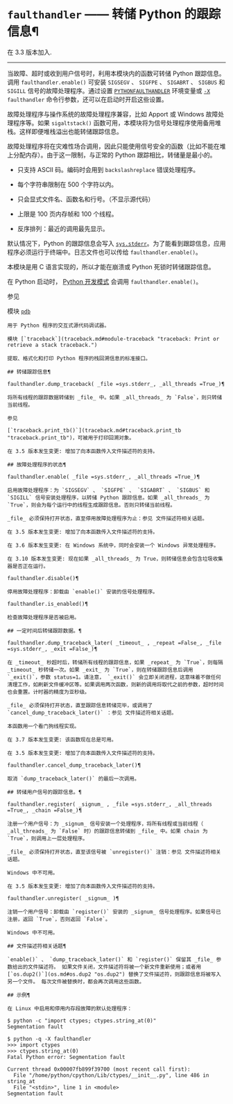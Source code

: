 # `faulthandler` —— 转储 Python 的跟踪信息¶

在 3.3 版本加入.

* * *

当故障、超时或收到用户信号时，利用本模块内的函数可转储 Python 跟踪信息。调用 `faulthandler.enable()` 可安装 `SIGSEGV` 、 `SIGFPE` 、 `SIGABRT` 、 `SIGBUS` 和 `SIGILL` 信号的故障处理程序。通过设置 [`PYTHONFAULTHANDLER`](../using/cmdline.md#envvar-PYTHONFAULTHANDLER) 环境变量或 [`-X`](../using/cmdline.md#cmdoption-X) `faulthandler` 命令行参数，还可以在启动时开启这些设置。

故障处理程序与操作系统的故障处理程序兼容，比如 Apport 或 Windows 故障处理程序等。如果 `sigaltstack()` 函数可用，本模块将为信号处理程序使用备用堆栈。这样即便堆栈溢出也能转储跟踪信息。

故障处理程序将在灾难性场合调用，因此只能使用信号安全的函数（比如不能在堆上分配内存）。由于这一限制，与正常的 Python 跟踪相比，转储量是最小的。

  * 只支持 ASCII 码。编码时会用到 `backslashreplace` 错误处理程序。

  * 每个字符串限制在 500 个字符以内。

  * 只会显式文件名、函数名和行号。（不显示源代码）

  * 上限是 100 页内存帧和 100 个线程。

  * 反序排列：最近的调用最先显示。

默认情况下，Python 的跟踪信息会写入 [`sys.stderr`](sys.md#sys.stderr "sys.stderr")。为了能看到跟踪信息，应用程序必须运行于终端中。日志文件也可以传给 `faulthandler.enable()`。

本模块是用 C 语言实现的，所以才能在崩溃或 Python 死锁时转储跟踪信息。

在 Python 启动时， [Python 开发模式](devmode.md#devmode) 会调用 `faulthandler.enable()`。

参见

模块 [`pdb`](pdb.md#module-pdb "pdb: The Python debugger for interactive interpreters.")

    

~~~
用于 Python 程序的交互式源代码调试器。

模块 [`traceback`](traceback.md#module-traceback "traceback: Print or retrieve a stack traceback.")
~~~
    

~~~
提取、格式化和打印 Python 程序的栈回溯信息的标准接口。

## 转储跟踪信息¶

faulthandler.dump_traceback( _file =sys.stderr_, _all_threads =True_)¶
~~~
    

~~~
将所有线程的跟踪数据转储到 _file_ 中。如果 _all_threads_ 为 `False`，则只转储当前线程。

参见

[`traceback.print_tb()`](traceback.md#traceback.print_tb "traceback.print_tb")，可被用于打印回溯对象。

在 3.5 版本发生变更: 增加了向本函数传入文件描述符的支持。

## 故障处理程序的状态¶

faulthandler.enable( _file =sys.stderr_, _all_threads =True_)¶
~~~
    

~~~
启用故障处理程序：为 `SIGSEGV` 、 `SIGFPE` 、 `SIGABRT` 、 `SIGBUS` 和 `SIGILL` 信号安装处理程序，以转储 Python 跟踪信息。如果 _all_threads_ 为 `True`，则会为每个运行中的线程生成跟踪信息。否则只转储当前线程。

_file_ 必须保持打开状态，直至停用故障处理程序为止：参见 文件描述符相关话题。

在 3.5 版本发生变更: 增加了向本函数传入文件描述符的支持。

在 3.6 版本发生变更: 在 Windows 系统中，同时会安装一个 Windows 异常处理程序。

在 3.10 版本发生变更: 现在如果 _all_threads_ 为 True，则转储信息会包含垃圾收集器是否正在运行。

faulthandler.disable()¶
~~~
    

~~~
停用故障处理程序：卸载由 `enable()` 安装的信号处理程序。

faulthandler.is_enabled()¶
~~~
    

~~~
检查故障处理程序是否被启用。

## 一定时间后转储跟踪数据。¶

faulthandler.dump_traceback_later( _timeout_ , _repeat =False_, _file =sys.stderr_, _exit =False_)¶
~~~
    

~~~
在 _timeout_ 秒超时后，转储所有线程的跟踪信息，如果 _repeat_ 为 `True`，则每隔 _timeout_ 秒转储一次。如果 _exit_ 为 `True`，则在转储跟踪信息后调用 `_exit()`，参数 status=1。请注意， `_exit()` 会立即关闭进程，这意味着不做任何清理工作，如刷新文件缓冲区等。如果调用两次函数，则新的调用将取代之前的参数，超时时间也会重置。计时器的精度为亚秒级。

_file_ 必须保持打开状态，直至跟踪信息转储完毕，或调用了 `cancel_dump_traceback_later()` ：参见 文件描述符相关话题。

本函数用一个看门狗线程实现。

在 3.7 版本发生变更: 该函数现在总是可用。

在 3.5 版本发生变更: 增加了向本函数传入文件描述符的支持。

faulthandler.cancel_dump_traceback_later()¶
~~~
    

~~~
取消 `dump_traceback_later()` 的最后一次调用。

## 转储用户信号的跟踪信息。¶

faulthandler.register( _signum_ , _file =sys.stderr_, _all_threads =True_, _chain =False_)¶
~~~
    

~~~
注册一个用户信号：为 _signum_ 信号安装一个处理程序，将所有线程或当前线程（ _all_threads_ 为 `False` 时）的跟踪信息转储到 _file_ 中。如果 chain 为 `True`，则调用上一层处理程序。

_file_ 必须保持打开状态，直至该信号被 `unregister()` 注销：参见 文件描述符相关话题。

Windows 中不可用。

在 3.5 版本发生变更: 增加了向本函数传入文件描述符的支持。

faulthandler.unregister( _signum_ )¶
~~~
    

~~~
注销一个用户信号：卸载由 `register()` 安装的 _signum_ 信号处理程序。如果信号已注册，返回 `True`，否则返回 `False`。

Windows 中不可用。

## 文件描述符相关话题¶

`enable()` 、 `dump_traceback_later()` 和 `register()` 保留其 _file_ 参数给出的文件描述符。 如果文件关闭，文件描述符将被一个新文件重新使用；或者用 [`os.dup2()`](os.md#os.dup2 "os.dup2") 替换了文件描述符，则跟踪信息将被写入另一个文件。 每次文件被替换时，都会再次调用这些函数。

## 示例¶

在 Linux 中启用和停用内存段故障的默认处理程序：
~~~
    
    
~~~
$ python -c "import ctypes; ctypes.string_at(0)"
Segmentation fault

$ python -q -X faulthandler
>>> import ctypes
>>> ctypes.string_at(0)
Fatal Python error: Segmentation fault

Current thread 0x00007fb899f39700 (most recent call first):
  File "/home/python/cpython/Lib/ctypes/__init__.py", line 486 in string_at
  File "<stdin>", line 1 in <module>
Segmentation fault
~~~

